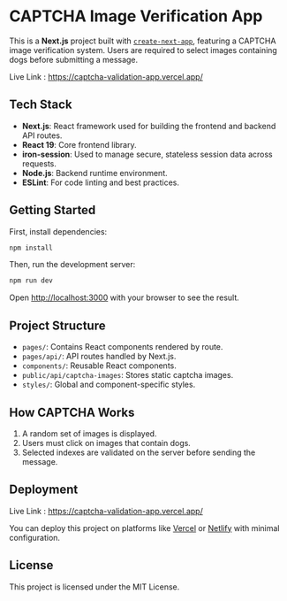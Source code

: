 # CAPTCHA Image Verification App

This is a **Next.js** project built with [`create-next-app`](https://github.com/vercel/next.js/tree/canary/packages/create-next-app), featuring a CAPTCHA image verification system. Users are required to select images containing dogs before submitting a message.

Live Link : https://captcha-validation-app.vercel.app/

## Tech Stack

- **Next.js**: React framework used for building the frontend and backend API routes.
- **React 19**: Core frontend library.
- **iron-session**: Used to manage secure, stateless session data across requests.
- **Node.js**: Backend runtime environment.
- **ESLint**: For code linting and best practices.


## Getting Started

First, install dependencies:

```bash
npm install
```

Then, run the development server:

```bash
npm run dev
```

Open [http://localhost:3000](http://localhost:3000) with your browser to see the result.

## Project Structure

- `pages/`: Contains React components rendered by route.
- `pages/api/`: API routes handled by Next.js.
- `components/`: Reusable React components.
- `public/api/captcha-images`: Stores static captcha images.
- `styles/`: Global and component-specific styles.

## How CAPTCHA Works

1. A random set of images is displayed.
2. Users must click on images that contain dogs.
3. Selected indexes are validated on the server before sending the message.

## Deployment
Live Link : https://captcha-validation-app.vercel.app/

You can deploy this project on platforms like [Vercel](https://vercel.com) or [Netlify](https://www.netlify.com/) with minimal configuration.

## License

This project is licensed under the MIT License.
